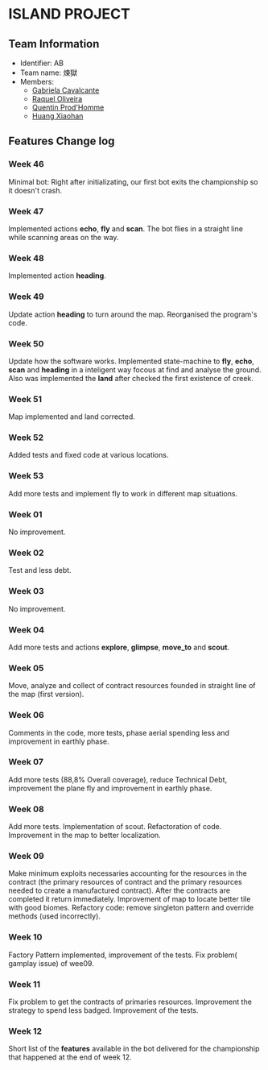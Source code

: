 ﻿# ISLAND PROJECT

## Team Information

  * Identifier: AB
  * Team name: 煉獄
  * Members:
    *  [Gabriela Cavalcante](mailto:gabriela.cavalcante-da-silva@etu.unice.fr)
    *  [Raquel Oliveira](mailto:raquel.lopes-de-oliveira@etu.unice.fr)
    *  [Quentin Prod'Homme](quentin.prod'homme@etu.unice.fr)
    *  [Huang Xiaohan](mailto:xiaohan.huang@etu.unice.fr)

## Features Change log

### Week 46

Minimal bot: Right after initializating, our first bot exits the championship so it doesn't crash.

### Week 47

Implemented actions **echo**, **fly** and **scan**.
The bot flies in a straight line while scanning areas on the way.

### Week 48

Implemented action **heading**.

### Week 49

Update action **heading** to turn around the map.
Reorganised the program's code.

### Week 50

Update how the software works. Implemented state-machine to **fly**, **echo**, **scan** and **heading** in a inteligent way focous at find and analyse the ground. Also was implemented the **land** after checked the first existence of creek.

### Week 51

Map implemented and land corrected. 

### Week 52

Added tests and fixed code at various locations.

### Week 53

Add more tests and implement fly to work in different map situations.

### Week 01

No improvement.

### Week 02

Test and less debt.

### Week 03

No improvement.

### Week 04

Add more tests and actions **explore**, **glimpse**, **move_to** and **scout**.

### Week 05

Move, analyze and collect of contract resources founded in straight line of the map (first version).

### Week 06

Comments in the code, more tests, phase aerial spending less and improvement in earthly phase.

### Week 07

Add more tests (88,8% Overall coverage), reduce Technical Debt, improvement the plane fly and improvement in earthly phase.

### Week 08
Add more tests. Implementation of scout. Refactoration of code. Improvement in the map to better localization.

### Week 09

Make minimum exploits necessaries accounting for the resources in the contract (the primary resources of contract and the primary resources needed to create a manufactured contract). After the contracts are completed it return immediately.
Improvement of map to locate better tile with good biomes. Refactory code: remove singleton pattern and override methods (used incorrectly).

### Week 10

Factory Pattern implemented, improvement of the tests. Fix problem( gamplay issue) of wee09.

### Week 11

Fix problem to get the contracts of primaries resources. Improvement the strategy to spend less badged. Improvement of the tests.

### Week 12

Short list of the **features** available in the bot delivered for the championship that happened at the end of week 12.